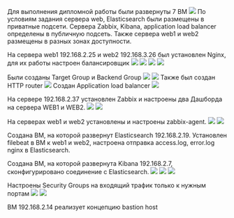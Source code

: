 Для выполнения дипломной работы были развернуты 7 ВМ
![](https://github.com/olimp85/Diplom/blob/main/%D0%B2%D0%B8%D1%80%D1%82%20%D0%BC%D0%B0%D1%88%D0%B8%D0%BD.jpg)
По условиям задания сервера web, Elasticsearch были размещены в приватные подсети. Сервера Zabbix, Kibana, application load balancer определены в публичную подсеть. Также сервера web1 и web2 размещены в разных зонах доступности.

На сервера web1 192.168.2.25 и web2 192.168.3.26 был установлен Nginx, для их работы настроен балансировщик
![](https://github.com/olimp85/Diplom/blob/main/web1.jpg)
![](https://github.com/olimp85/Diplom/blob/main/web%202.jpg)
![](https://github.com/olimp85/Diplom/blob/main/balanser.jpg)
![](https://github.com/olimp85/Diplom/blob/main/netology%20forever.jpg)

Были созданы Target Group и Backend Group
![](https://github.com/olimp85/Diplom/blob/main/backend.jpg)
![](https://github.com/olimp85/Diplom/blob/main/target.jpg)
Также был создан HTTP router
![](https://github.com/olimp85/Diplom/blob/main/router.jpg)
Создан Application load balancer
![](https://github.com/olimp85/Diplom/blob/main/test%20balanser.jpg)

На сервере 192.168.2.37 установлен ​​Zabbix и настроены два Дашборда на сервера WEB1 и WEB2.
![](https://github.com/olimp85/Diplom/blob/main/dashbord%20web1.jpg)
![](https://github.com/olimp85/Diplom/blob/main/dashbord%20web2.jpg)

На серверах web1 и web2 установлены и настроены zabbix-agent.
![](https://github.com/olimp85/Diplom/blob/main/zabbix-agent%20web1.jpg)
![](https://github.com/olimp85/Diplom/blob/main/zabbix-agent%20web2.jpg)

Cоздана ВМ, на которой развернут Elasticsearch 192.168.2.19. Установлен filebeat в ВМ к web1 и web2, настроена отправка access.log, error.log nginx в Elasticsearch.

Создана ВМ, на которой развернута Kibana 192.168.2.7, сконфигурировано соединение с Elasticsearch.
![](https://github.com/olimp85/Diplom/blob/main/elastic.jpg)
![](https://github.com/olimp85/Diplom/blob/main/kibana.jpg)
![](https://github.com/olimp85/Diplom/blob/main/elastic%201.jpg)

Настроены Security Groups на входящий трафик только к нужным портам
![](https://github.com/olimp85/Diplom/blob/main/olimpsec.jpg)
![](https://github.com/olimp85/Diplom/blob/main/olimpbas.jpg)

ВМ 192.168.2.14 реализует концепцию bastion host
